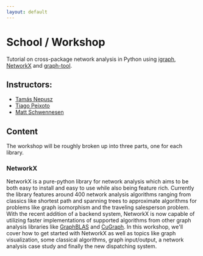 ```yaml
---
layout: default
---
```


# School / Workshop

Tutorial on cross-package network analysis in Python using [igraph](https://python.igraph.org), [NetworkX](https://networkx.org) and [graph-tool](https://graph-tool.skewed.de/).

## Instructors:

 - [Tamás Nepusz](http://github.com/ntamas/)
 - [Tiago Peixoto](https://skewed.de/tiago/)
 - [Matt Schwennesen](http://www.schwennesen.org/)

## Content

The workshop will be roughly broken up into three parts, one for each library.

### NetworkX

NetworkX is a pure-python library for network analysis which aims to be both
easy to install and easy to use while also being feature rich. Currently the
library features around 400 network analysis algorithms ranging from classics
like shortest path and spanning trees to approximate algorithms for problems
like graph isomorphism and the traveling salesperson problem. With the recent
addition of a backend system, NetworkX is now capable of utilizing faster
implementations of supported algorithms from other graph analysis libraries like
[GraphBLAS](https://github.com/python-graphblas/graphblas-algorithms) and
[CuGraph](https://github.com/rapidsai/cugraph/tree/branch-24.04/python/nx-cugraph).
In this workshop, we'll cover how to get started with NetworkX as well as topics
like graph visualization, some classical algorithms, graph input/output, a
network analysis case study and finally the new dispatching system.
